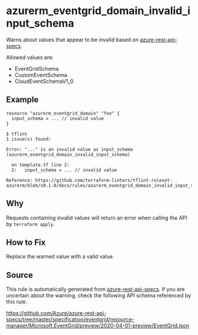 <!--- This file generated by `tools/apispec-rule-gen/main.go`. DO NOT EDIT --->

# azurerm_eventgrid_domain_invalid_input_schema

Warns about values that appear to be invalid based on [azure-rest-api-specs](https://github.com/Azure/azure-rest-api-specs).

Allowed values are:
- EventGridSchema
- CustomEventSchema
- CloudEventSchemaV1_0

## Example

```hcl
resource "azurerm_eventgrid_domain" "foo" {
  input_schema = ... // invalid value
}
```

```
$ tflint
1 issue(s) found:

Error: "..." is an invalid value as input_schema (azurerm_eventgrid_domain_invalid_input_schema)

  on template.tf line 2:
  2:   input_schema = ... // invalid value

Reference: https://github.com/terraform-linters/tflint-ruleset-azurerm/blob/v0.1.0/docs/rules/azurerm_eventgrid_domain_invalid_input_schema.md

```

## Why

Requests containing invalid values will return an error when calling the API by `terraform apply`.

## How to Fix

Replace the warned value with a valid value.

## Source

This rule is automatically generated from [azure-rest-api-specs](https://github.com/Azure/azure-rest-api-specs). If you are uncertain about the warning, check the following API schema referenced by this rule.

https://github.com/Azure/azure-rest-api-specs/tree/master/specification/eventgrid/resource-manager/Microsoft.EventGrid/preview/2020-04-01-preview/EventGrid.json
